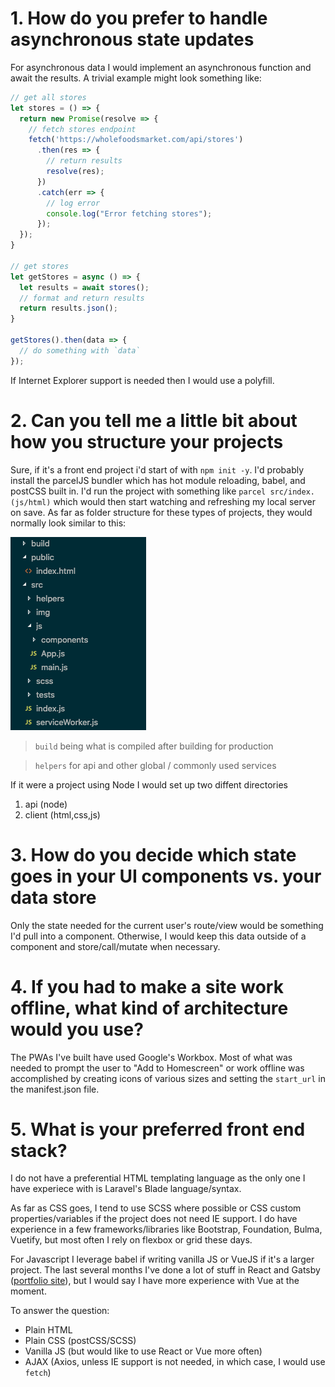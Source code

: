 # 1. How do you prefer to handle asynchronous state updates

For asynchronous data I would implement an asynchronous function and await the results. A trivial example might look something like:


```javascript
// get all stores
let stores = () => {
  return new Promise(resolve => {
    // fetch stores endpoint
    fetch('https://wholefoodsmarket.com/api/stores')
      .then(res => {
        // return results
        resolve(res);
      })
      .catch(err => {
        // log error
        console.log("Error fetching stores");
      });
  });
}

// get stores
let getStores = async () => {
  let results = await stores();
  // format and return results
  return results.json();
}

getStores().then(data => {
  // do something with `data`
});
```

If Internet Explorer support is needed then I would use a polyfill.

# 2. Can you tell me a little bit about how you structure your projects

Sure, if it's a front end project i'd start of with `npm init -y`. I'd probably install the parcelJS bundler which has hot module reloading, babel, and postCSS built in. I'd run the project with something like `parcel src/index.(js/html)` which would then start watching and refreshing my local server on save. As far as folder structure for these types of projects, they would normally look similar to this:

![](img/folder-structure.png)

> `build` being what is compiled after building for production

> `helpers` for api and other global / commonly used services

If it were a project using Node I would set up two diffent directories

1. api (node)
2. client (html,css,js)

# 3. How do you decide which state goes in your UI components vs. your data store

Only the state needed for the current user's route/view would be something I'd pull into a component. Otherwise, I would keep this data outside of a component and store/call/mutate when necessary.

# 4. If you had to make a site work offline, what kind of architecture would you use?

The PWAs I've built have used Google's Workbox. Most of what was needed to prompt the user to "Add to Homescreen" or work offline was accomplished by creating icons of various sizes and setting the `start_url` in the manifest.json file.

# 5. What is your preferred front end stack?

I do not have a preferential HTML templating language as the only one I have experiece with is Laravel's Blade language/syntax.

As far as CSS goes, I tend to use SCSS where possible or CSS custom properties/variables if the project does not need IE support. I do have experience in a few frameworks/libraries like Bootstrap, Foundation, Bulma, Vuetify, but most often I rely on flexbox or grid these days.

For Javascript I leverage babel if writing vanilla JS or VueJS if it's a larger project. The last several months I've done a lot of stuff in React and Gatsby ([portfolio site](joeallen.dev)), but I would say I have more experience with Vue at the moment.

To answer the question:

- Plain HTML
- Plain CSS (postCSS/SCSS)
- Vanilla JS (but would like to use React or Vue more often)
- AJAX (Axios, unless IE support is not needed, in which case, I would use `fetch`)